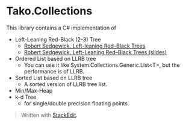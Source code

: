 Tako.Collections
================

This library contains a C# implementation of

- Left-Leaning Red-Black (2-3) Tree
    - [Robert Sedgewick. Left-leaning Red–Black Trees][1]
    - [Robert Sedgewick. Left-Leaning Red–Black Trees (slides)][2]
- Ordered List based on LLRB tree
    - You can use it like System.Collections.Generic.List&lt;T&gt;, but the performance is of LLRB.
- Sorted List based on LLRB tree
    - A sorted version of LLRB tree list.
- Min/Max-Heap
- k-d Tree
    - for single/double precision floating points.

> Written with [StackEdit](http://benweet.github.io/stackedit/).


  [1]: http://www.cs.princeton.edu/~rs/talks/LLRB/LLRB.pdf
  [2]: http://www.cs.princeton.edu/~rs/talks/LLRB/RedBlack.pdf
